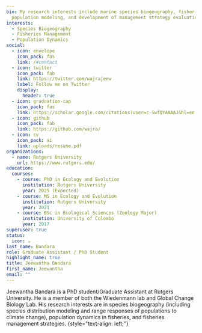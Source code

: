 ```yaml
---
bio: My research interests include marine species biogeography, fisheries
  population modeling, and development of management strategy evaluation tools.
interests:
  - Species Biogeography
  - Fisheries Management
  - Population Dynamics
social:
  - icon: envelope
    icon_pack: fas
    link: /#contact
  - icon: twitter
    icon_pack: fab
    link: https://twitter.com/wajrajeew
    label: Follow me on Twitter
    display:
      header: true
  - icon: graduation-cap
    icon_pack: fas
    link: https://scholar.google.com/citations?user=c-SwfQYAAAAJ&hl=en
  - icon: github
    icon_pack: fab
    link: https://github.com/wajra/
  - icon: cv
    icon_pack: ai
    link: uploads/resume.pdf
organizations:
  - name: Rutgers University
    url: https://www.rutgers.edu/
education:
  courses:
    - course: PhD in Ecology and Evolution
      institution: Rutgers University
      year: 2025 (Expected)
    - course: MS in Ecology and Evolution
      institution: Rutgers University
      year: 2021
    - course: BSc in Biological Sciences (Zoology Major)
      institution: University of Colombo
      year: 2017
superuser: true
status:
  icon: ☕️
last_name: Bandara
role: Graduate Assistant / PhD Student
highlight_name: true
title: Jeewantha Bandara
first_name: Jeewantha
email: ""
---
```


Jeewantha Bandara is a PhD student/Graduate Assistant at Rutgers University. He is a member of both the Wiedenmann lab and Global Change Biology Lab. His research interests are in species biogeography (including species distribution modeling and range responses of populations to climate change), population dynamics in fisheries, and fisheries management strategies. 
{style="text-align: left;"}
